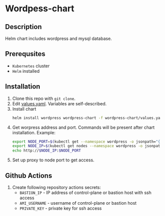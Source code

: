 # Wordpess-chart
## Description
Helm chart includes wordpress and mysql database.

## Prerequsites
* `Kubernetes` cluster
* `Helm` installed

## Installation
1. Clone this repo with `git clone`.
1. Edit [values.yaml](./values.yaml). Variables are self-described.
1. Install chart
    ```bash
    helm install wordpress wordpress-chart -f wordpress-chart/values.yaml --create-namespace -n wordpress
    ```
1. Get worpress address and port. Commands will be present after chart installation. Example:
    ```bash
    export NODE_PORT=$(kubectl get --namespace wordpress -o jsonpath="{.spec.ports[0].nodePort}" services wordpress-wordpress)
    export NODE_IP=$(kubectl get nodes --namespace wordpress -o jsonpath="{.items[0].status.addresses[0].address}")
    echo http://$NODE_IP:$NODE_PORT
    ```
1. Set up proxy to node port to get access.

## Github Actions
1. Create following repository actions secrets:
    * `BASTION_IP` - IP address of control-plane or bastion host with ssh access
    * `AMI_USERNAME` - username of control-plane or bastion host
    * `PRIVATE_KEY` - private key for ssh access

